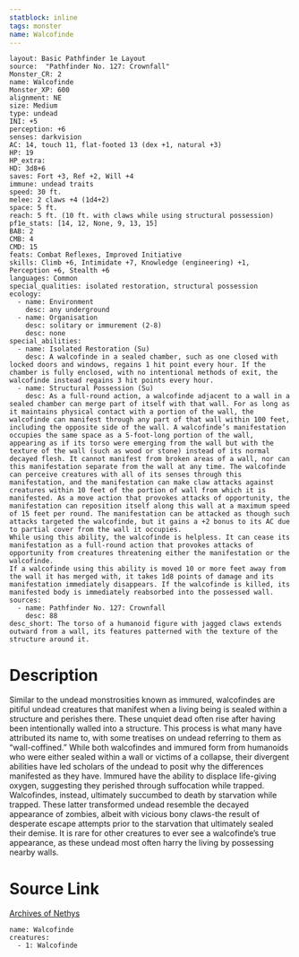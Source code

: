 ```yaml
---
statblock: inline
tags: monster
name: Walcofinde
---
```

```statblock
layout: Basic Pathfinder 1e Layout
source:  "Pathfinder No. 127: Crownfall"
Monster_CR: 2
name: Walcofinde
Monster_XP: 600
alignment: NE
size: Medium
type: undead
INI: +5
perception: +6
senses: darkvision
AC: 14, touch 11, flat-footed 13 (dex +1, natural +3)
HP: 19
HP_extra: 
HD: 3d8+6
saves: Fort +3, Ref +2, Will +4
immune: undead traits
speed: 30 ft.
melee: 2 claws +4 (1d4+2)
space: 5 ft.
reach: 5 ft. (10 ft. with claws while using structural possession)
pf1e_stats: [14, 12, None, 9, 13, 15]
BAB: 2
CMB: 4
CMD: 15
feats: Combat Reflexes, Improved Initiative
skills: Climb +6, Intimidate +7, Knowledge (engineering) +1, Perception +6, Stealth +6
languages: Common
special_qualities: isolated restoration, structural possession
ecology:
  - name: Environment
    desc: any underground
  - name: Organisation
    desc: solitary or immurement (2-8)
    desc: none
special_abilities:
  - name: Isolated Restoration (Su)
    desc: A walcofinde in a sealed chamber, such as one closed with locked doors and windows, regains 1 hit point every hour. If the chamber is fully enclosed, with no intentional methods of exit, the walcofinde instead regains 3 hit points every hour.
  - name: Structural Possession (Su)
    desc: As a full-round action, a walcofinde adjacent to a wall in a sealed chamber can merge part of itself with that wall. For as long as it maintains physical contact with a portion of the wall, the walcofinde can manifest through any part of that wall within 100 feet, including the opposite side of the wall. A walcofinde’s manifestation occupies the same space as a 5-foot-long portion of the wall, appearing as if its torso were emerging from the wall but with the texture of the wall (such as wood or stone) instead of its normal decayed flesh. It cannot manifest from broken areas of a wall, nor can this manifestation separate from the wall at any time. The walcofinde can perceive creatures with all of its senses through this manifestation, and the manifestation can make claw attacks against creatures within 10 feet of the portion of wall from which it is manifested. As a move action that provokes attacks of opportunity, the manifestation can reposition itself along this wall at a maximum speed of 15 feet per round. The manifestation can be attacked as though such attacks targeted the walcofinde, but it gains a +2 bonus to its AC due to partial cover from the wall it occupies.
While using this ability, the walcofinde is helpless. It can cease its manifestation as a full-round action that provokes attacks of opportunity from creatures threatening either the manifestation or the walcofinde.
If a walcofinde using this ability is moved 10 or more feet away from the wall it has merged with, it takes 1d8 points of damage and its manifestation immediately disappears. If the walcofinde is killed, its manifested body is immediately reabsorbed into the possessed wall.
sources:
  - name: Pathfinder No. 127: Crownfall
    desc: 88
desc_short: The torso of a humanoid figure with jagged claws extends outward from a wall, its features patterned with the texture of the structure around it.
```
# Description
Similar to the undead monstrosities known as immured, walcofindes are pitiful undead creatures that manifest when a living being is sealed within a structure and perishes there. These unquiet dead often rise after having been intentionally walled into a structure. This process is what many have attributed its name to, with some treatises on undead referring to them as “wall-coffined.” While both walcofindes and immured form from humanoids who were either sealed within a wall or victims of a collapse, their divergent abilities have led scholars of the undead to posit why the differences manifested as they have. Immured have the ability to displace life-giving oxygen, suggesting they perished through suffocation while trapped. Walcofindes, instead, ultimately succumbed to death by starvation while trapped. These latter transformed undead resemble the decayed appearance of zombies, albeit with vicious bony claws-the result of desperate escape attempts prior to the starvation that ultimately sealed their demise. It is rare for other creatures to ever see a walcofinde’s true appearance, as these undead most often harry the living by possessing nearby walls.
# Source Link
[Archives of Nethys](https://aonprd.com/MonsterDisplay.aspx?ItemName=Walcofinde)
```encounter-table
name: Walcofinde
creatures:
  - 1: Walcofinde
```
